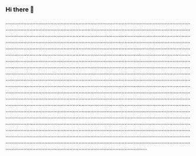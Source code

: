 ### Hi there 👋

...............................................................................................................................................................................................................................................................................................................................................................................................................................................................................................................................................................................................................................................................................................................................................................................................................................................................................................................................................................................................................................................................................................................................................................................................................................................................................................................................................................................................................................................................................................................................................................................................................................................................................................................................................................................................................................................................................................................................................................................................................................................................................................................................................................................................................................................................................................................................................................................................................................................................................................................................................................................................................................................................................